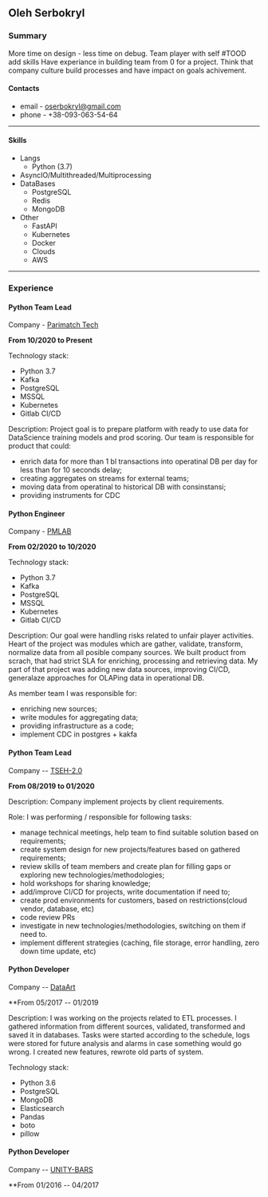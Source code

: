 ## Oleh Serbokryl

### Summary
More time on design - less time on debug. Team player with self #TOOD add skills
Have experiance in building team from 0 for a project. Think that company culture build processes and have impact on goals achivement.


#### Contacts
* email - oserbokryl@gmail.com
* phone - +38-093-063-54-64

---

#### Skills
* Langs
  * Python (3.7)
* AsyncIO/Multithreaded/Multiprocessing
* DataBases
  * PostgreSQL
  * Redis
  * MongoDB
* Other
  * FastAPI
  * Kubernetes
  * Docker
  * Clouds
  * AWS
 

-----------


### Experience


#### Python Team Lead

Company - [Parimatch Tech](https://www.linkedin.com/company/parimatch-tech-career/mycompany/)

**From 10/2020 to Present**

Technology stack:
* Python 3.7
* Kafka
* PostgreSQL
* MSSQL
* Kubernetes
* Gitlab CI/CD

Description: Project goal is to prepare platform with ready to use data for DataScience training models and prod scoring. 
Our team is responsible for product that could:
* enrich data for more than 1 bl transactions into operatinal DB per day for less than for 10 seconds delay;
* creating aggregates on streams for external teams;
* moving data from operatinal to historical DB with consinstansi;
* providing instruments for CDC



#### Python Engineer 

Company - [PMLAB](https://www.linkedin.com/company/pmlab-global/)

**From 02/2020 to 10/2020**

Technology stack:
* Python 3.7
* Kafka
* PostgreSQL
* MSSQL
* Kubernetes
* Gitlab CI/CD

Description: Our goal were handling risks related to unfair player activities. Heart of the project was modules which are gather, validate, transform, normalize data from all posible company sources. We built product from scrach, that had strict SLA for enriching, processing and retrieving data. 
My part of that project was adding new data sources, improving CI/CD, generalaze approaches for OLAPing data in operational DB. 

As member team I was responsible for:
* enriching new sources;
* write modules for aggregating data;
* providing infrastructure as a code;
* implement CDC in postgres + kakfa

#### Python Team Lead

Company -- [TSEH-2.0](https://www.linkedin.com/company/tseh-2-0/about/)

**From 08/2019 to 01/2020**

Description: Company implement projects by client requirements. 

Role: I was performing / responsible for following tasks:
* manage technical meetings, help team to find suitable solution based on requirements;
* create system design for new projects/features based on gathered requirements;
* review skills of team members and create plan for filling gaps or exploring new technologies/methodologies;
* hold workshops for sharing knowledge;
* add/improve CI/CD for projects, write documentation if need to;
* create prod environments for customers, based on restrictions(cloud vendor, database, etc)
* code review PRs
* investigate in new technologies/methodologies, switching on them if need to.
* implement different strategies (caching, file storage, error handling, zero down time update, etc)



#### Python Developer

Company -- [DataArt](https://www.linkedin.com/company/dataart/)

**From 05/2017 -- 01/2019

Description: I was working on the projects related to ETL processes. I gathered information from different sources, validated, transformed and saved it in databases. Tasks were started according to the schedule, logs were stored for future analysis and alarms in case something would go wrong. I created new features, rewrote old parts of system.

Technology stack:
* Python 3.6
* PostgreSQL
* MongoDB
* Elasticsearch
* Pandas
* boto
* pillow



#### Python Developer

Company -- [UNITY-BARS](https://www.linkedin.com/company/---unity-bars-/)

**From 01/2016 -- 04/2017




